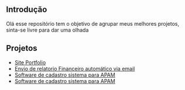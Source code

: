 ## Introdução
Olá esse repositório tem o objetivo de agrupar meus melhores projetos, sinta-se livre para dar uma olhada

## Projetos
- [Site Portfolio]()
- [Envio de relatorio Financeiro automático via email]()
- [Software de cadastro sistema para APAM]()
- [Software de cadastro sistema para APAM]()

